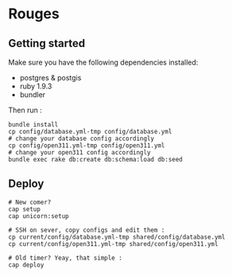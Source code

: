 # Rouges

## Getting started

Make sure you have the following dependencies installed:

- postgres & postgis
- ruby 1.9.3
- bundler

Then run :

    bundle install
    cp config/database.yml-tmp config/database.yml
    # change your database config accordingly
    cp config/open311.yml-tmp config/open311.yml
    # change your open311 config accordingly
    bundle exec rake db:create db:schema:load db:seed

## Deploy

    # New comer?
    cap setup
    cap unicorn:setup

    # SSH on sever, copy configs and edit them :
    cp current/config/database.yml-tmp shared/config/database.yml
    cp current/config/open311.yml-tmp shared/config/open311.yml

    # Old timer? Yeay, that simple :
    cap deploy
